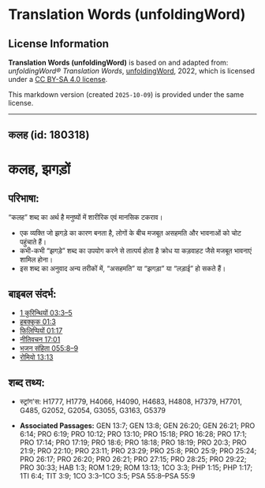 # Translation Words (unfoldingWord)

## License Information

**Translation Words (unfoldingWord)** is based on and adapted from: _unfoldingWord® Translation Words_, [unfoldingWord](https://unfoldingword.org/utw), 2022, which is licensed under a [CC BY-SA 4.0 license](https://creativecommons.org/licenses/by-sa/4.0/legalcode.en).

This markdown version (created `2025-10-09`) is provided under the same license.



--------------------------------

## कलह (id: 180318)

कलह, झगड़ों
===========

परिभाषा:
--------

“कलह” शब्द का अर्थ है मनुष्यों में शारीरिक एवं मानसिक टकराव।

* एक व्यक्ति जो झगड़े का कारण बनता है, लोगों के बीच मजबूत असहमति और भावनाओं को चोट पहुंचाते हैं।
* कभी\-कभी “झगड़े” शब्द का उपयोग करने से तात्पर्य होता है क्रोध या कड़वाहट जैसे मजबूत भावनाएं शामिल होना।
* इस शब्द का अनुवाद अन्य तरीकों में, “असहमति” या “झगड़ा” या “लड़ाई” हो सकते हैं।

बाइबल संदर्भ:
-------------

* [1 कुरिन्थियों 03:3–5](https://ref.ly/1Cor0:0)
* [हबक्कूक 01:3](https://ref.ly/Hab1:3)
* [फिलिप्पियों 01:17](https://ref.ly/Phil1:17)
* [नीतिवचन 17:01](https://ref.ly/Prov17:1)
* [भजन संहिता 055:8–9](rc://*/tn/help/psa/055/008)
* [रोमियो 13:13](https://ref.ly/Rom13:13)

शब्द तथ्य:
----------

* स्ट्रांग'स: H1777, H1779, H4066, H4090, H4683, H4808, H7379, H7701, G485, G2052, G2054, G3055, G3163, G5379

* **Associated Passages:** GEN 13:7; GEN 13:8; GEN 26:20; GEN 26:21; PRO 6:14; PRO 6:19; PRO 10:12; PRO 13:10; PRO 15:18; PRO 16:28; PRO 17:1; PRO 17:14; PRO 17:19; PRO 18:6; PRO 18:18; PRO 18:19; PRO 20:3; PRO 21:9; PRO 22:10; PRO 23:11; PRO 23:29; PRO 25:8; PRO 25:9; PRO 25:24; PRO 26:17; PRO 26:20; PRO 26:21; PRO 27:15; PRO 28:25; PRO 29:22; PRO 30:33; HAB 1:3; ROM 1:29; ROM 13:13; 1CO 3:3; PHP 1:15; PHP 1:17; 1TI 6:4; TIT 3:9; 1CO 3:3–1CO 3:5; PSA 55:8–PSA 55:9

